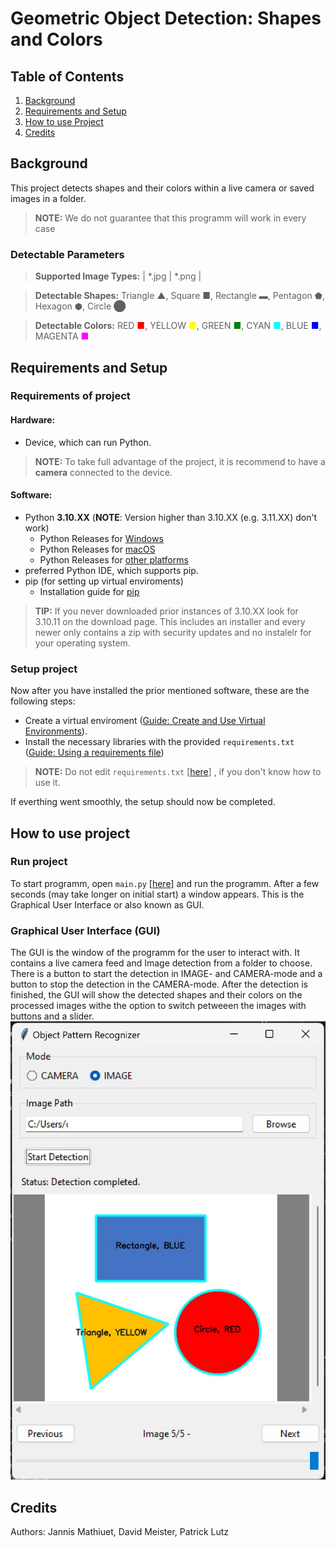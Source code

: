 # Geometric Object Detection: Shapes and Colors

## Table of Contents
1. [Background](#background)
2. [Requirements and Setup](#requirements-and-setup)
3. [How to use Project](#how-to-use-project)
4. [Credits](#credits)




## Background
This project detects shapes and their colors within a live camera or saved images in a folder.
>**NOTE:** We do not guarantee that this programm will work in every case
### Detectable Parameters
>**Supported Image Types:** | *.jpg | *.png |

>**Detectable Shapes:** 
Triangle ▲, 
Square ■, 
Rectangle ▬, 
Pentagon ⬟, 
Hexagon ⬢, 
Circle ⬤

>**Detectable Colors:** RED <span style="color:red"> ■</span>, 
YELLOW <span style="color:yellow">■</span>, 
GREEN <span style="color:green">■</span>, 
CYAN <span style="color:cyan">■</span>, 
BLUE <span style="color:blue">■</span>, 
MAGENTA <span style="color:magenta">■</span>




## Requirements and Setup
### Requirements of project
#### Hardware: 
- Device, which can run Python. 
> **NOTE:** To take full advantage of the project, it is recommend to have a **camera** connected to the device.


#### Software:
- Python **3.10.XX** (**NOTE**: Version higher than 3.10.XX (e.g. 3.11.XX) don't work)
    - Python Releases for [Windows](https://www.python.org/downloads/windows/)
    - Python Releases for [macOS](https://www.python.org/downloads/macos/)
    - Python Releases for [other platforms](https://www.python.org/download/other/)
- preferred Python IDE, which supports pip.
- pip (for setting up virtual enviroments)
    - Installation guide for [pip](https://packaging.python.org/en/latest/guides/installing-using-pip-and-virtual-environments/#prepare-pip)

> **TIP:** If you never downloaded prior instances of 3.10.XX look for 3.10.11 on the download page. 
This includes an installer and every newer only contains a zip with security updates and no instalelr for your operating system.


### Setup project
Now after you have installed the prior mentioned software, these are the following steps:
- Create a virtual enviroment ([Guide: Create and Use Virtual Environments](https://packaging.python.org/en/latest/guides/installing-using-pip-and-virtual-environments/#prepare-pip)). 
- Install the necessary libraries with the provided `requirements.txt` ([Guide: Using a requirements file](https://packaging.python.org/en/latest/guides/installing-using-pip-and-virtual-environments/#using-a-requirements-file))
> **NOTE:** Do not edit `requirements.txt` [[here](./requirements.txt)] , if you don't know how to use it. 

If everthing went smoothly, the setup should now be completed. 




## How to use project
### Run project
To start programm, open `main.py` [[here](./main.py)] and run the programm. After a few seconds (may take longer on initial start) a window appears. 
This is the Graphical User Interface or also known as GUI. 


### Graphical User Interface (GUI)
The GUI is the window of the programm for the user to interact with.
It contains a live camera feed and Image detection from a folder to choose.
There is a button to start the detection in IMAGE- and CAMERA-mode and a button to stop the detection in the CAMERA-mode.
After the detection is finished, the GUI will show the detected shapes and their colors on the processed images withe the option to switch petweeen the images with buttons and a slider.
![image info](./doc/GUI.jpg)

## Credits
Authors: Jannis Mathiuet, David Meister, Patrick Lutz


